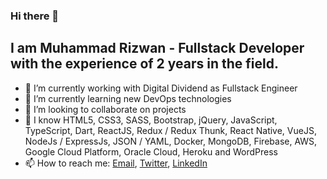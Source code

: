 ### Hi there 👋

<h2>I am Muhammad Rizwan - Fullstack Developer with the experience of 2 years in the field.</h2>

- 🔭 I’m currently working with Digital Dividend as Fullstack Engineer
- 🌱 I’m currently learning new DevOps technologies
- 👯 I’m looking to collaborate on projects
- 💬 I know HTML5, CSS3, SASS, Bootstrap, jQuery, JavaScript, TypeScript, Dart, ReactJS, Redux / Redux Thunk, React Native, VueJS, NodeJs / ExpressJs, JSON / YAML, Docker, MongoDB, Firebase, AWS, Google Cloud Platform, Oracle Cloud, Heroku and WordPress
- 📫 How to reach me: <a href="mailto:razzyshaikh@gmail.com">Email</a>, <a target="_blank" href="https://www.twitter.com/immrizwanss/">Twitter</a>, <a href="https://www.linkedin.com/in/mrizwanshaikh/" target="_blank">LinkedIn</a>
